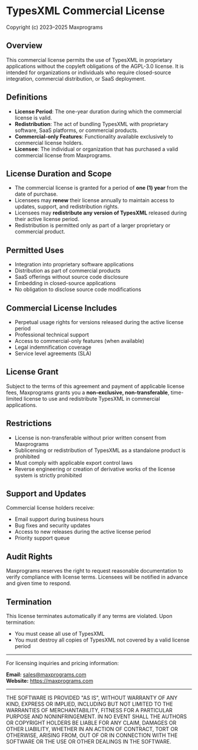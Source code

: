 # TypesXML Commercial License

Copyright (c) 2023–2025 Maxprograms

## Overview

This commercial license permits the use of TypesXML in proprietary applications without the copyleft obligations of the AGPL-3.0 license. It is intended for organizations or individuals who require closed-source integration, commercial distribution, or SaaS deployment.

## Definitions

- **License Period**: The one-year duration during which the commercial license is valid.
- **Redistribution**: The act of bundling TypesXML with proprietary software, SaaS platforms, or commercial products.
- **Commercial-only Features**: Functionality available exclusively to commercial license holders.
- **Licensee**: The individual or organization that has purchased a valid commercial license from Maxprograms.

## License Duration and Scope

- The commercial license is granted for a period of **one (1) year** from the date of purchase.
- Licensees may **renew** their license annually to maintain access to updates, support, and redistribution rights.
- Licensees may **redistribute any version of TypesXML** released during their active license period.
- Redistribution is permitted only as part of a larger proprietary or commercial product.

## Permitted Uses

- Integration into proprietary software applications
- Distribution as part of commercial products
- SaaS offerings without source code disclosure
- Embedding in closed-source applications
- No obligation to disclose source code modifications

## Commercial License Includes

- Perpetual usage rights for versions released during the active license period
- Professional technical support
- Access to commercial-only features (when available)
- Legal indemnification coverage
- Service level agreements (SLA)

## License Grant

Subject to the terms of this agreement and payment of applicable license fees, Maxprograms grants you a **non-exclusive, non-transferable**, time-limited license to use and redistribute TypesXML in commercial applications.

## Restrictions

- License is non-transferable without prior written consent from Maxprograms
- Sublicensing or redistribution of TypesXML as a standalone product is prohibited
- Must comply with applicable export control laws
- Reverse engineering or creation of derivative works of the license system is strictly prohibited

## Support and Updates

Commercial license holders receive:

- Email support during business hours
- Bug fixes and security updates
- Access to new releases during the active license period
- Priority support queue

## Audit Rights

Maxprograms reserves the right to request reasonable documentation to verify compliance with license terms. Licensees will be notified in advance and given time to respond.

## Termination

This license terminates automatically if any terms are violated. Upon termination:

- You must cease all use of TypesXML
- You must destroy all copies of TypesXML not covered by a valid license period

---

For licensing inquiries and pricing information:

**Email:** <sales@maxprograms.com>  
**Website:** <https://maxprograms.com>

---

THE SOFTWARE IS PROVIDED "AS IS", WITHOUT WARRANTY OF ANY KIND, EXPRESS OR IMPLIED, INCLUDING BUT NOT LIMITED TO THE WARRANTIES OF MERCHANTABILITY, FITNESS FOR A PARTICULAR PURPOSE AND NONINFRINGEMENT. IN NO EVENT SHALL THE AUTHORS OR COPYRIGHT HOLDERS BE LIABLE FOR ANY CLAIM, DAMAGES OR OTHER LIABILITY, WHETHER IN AN ACTION OF CONTRACT, TORT OR OTHERWISE, ARISING FROM, OUT OF OR IN CONNECTION WITH THE SOFTWARE OR THE USE OR OTHER DEALINGS IN THE SOFTWARE.
